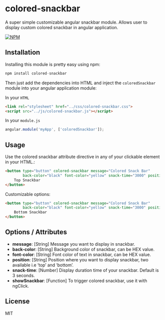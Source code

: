 # colored-snackbar

A super simple customizable angular snackbar module. Allows user to display custom colored snackbar in angular application.

[![NPM](https://nodei.co/npm/colored-snackbar.png?downloads=true)](https://www.npmjs.com/package/colored-snackbar/)

## Installation
Installing this module is pretty easy using npm:

```python
npm install colored-snackbar
```
Then just add the dependencies into HTML and inject the `coloredSnackbar` module into your angular application module:

In your `HTML`

```HTML
<link rel="stylesheet" href="../css/colored-snackbar.css">
<script src="../js/colored-snackbar.js"></script>
```
In your `module.js`

```javascript
angular.module('myApp', ['coloredSnackbar']);
```

## Usage
Use the colored snackbar attribute directive in any of your clickable element in your HTML.:

```HTML
<button type="button" colored-snackbar message="Colored Snack Bar"
        back-color="black" font-color="yellow" snack-time="3000" position="top" ng-click="showSnackbar()">
    Top Snackbar
</button>
```

Customizable options:

```HTML
<button type="button" colored-snackbar message="Colored Snack Bar"
        back-color="black" font-color="yellow" snack-time="3000" position="bottom" ng-click="showSnackbar()">
    Bottom Snackbar
</button>
```

## Options / Attributes

- **message**: [String] Message you want to display in snackbar.
- **back-color**: [String] Background color of snackbar, can be HEX value.
- **font-color**: [String] Font color of text in snackbar, can be HEX value.
- **position**: [String] Position where you want to display snackbar, two available i.e ‘top’ and ‘bottom’.
- **snack-time**: [Number] Display duration time of your snackbar. Default is 3 seconds.
- **showSnackbar**: [Function] To trigger colored snackbar, use it with ngClick.


## License
MIT
